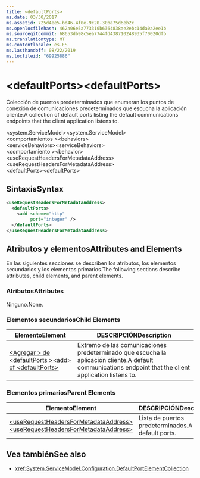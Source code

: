 ```yaml
---
title: <defaultPorts>
ms.date: 03/30/2017
ms.assetid: 725d4ee5-bd46-4f0e-9c20-30ba75d6eb2c
ms.openlocfilehash: 462a06e5a773310b6364838ae2ebc14da0a2ee1b
ms.sourcegitcommit: 68653db98c5ea7744fd438710248935f70020dfb
ms.translationtype: MT
ms.contentlocale: es-ES
ms.lasthandoff: 08/22/2019
ms.locfileid: "69925886"
---
```

# <a name="defaultports"></a><span data-ttu-id="9de0a-101">\<defaultPorts></span><span class="sxs-lookup"><span data-stu-id="9de0a-101">\<defaultPorts></span></span>
<span data-ttu-id="9de0a-102">Colección de puertos predeterminados que enumeran los puntos de conexión de comunicaciones predeterminados que escucha la aplicación cliente.</span><span class="sxs-lookup"><span data-stu-id="9de0a-102">A collection of default ports listing the default communications endpoints that the client application listens to.</span></span>  
  
<span data-ttu-id="9de0a-103">\<system.ServiceModel></span><span class="sxs-lookup"><span data-stu-id="9de0a-103">\<system.ServiceModel></span></span>  
<span data-ttu-id="9de0a-104">\<comportamientos ></span><span class="sxs-lookup"><span data-stu-id="9de0a-104">\<behaviors></span></span>  
<span data-ttu-id="9de0a-105">\<serviceBehaviors></span><span class="sxs-lookup"><span data-stu-id="9de0a-105">\<serviceBehaviors></span></span>  
<span data-ttu-id="9de0a-106">\<comportamiento ></span><span class="sxs-lookup"><span data-stu-id="9de0a-106">\<behavior></span></span>  
<span data-ttu-id="9de0a-107">\<useRequestHeadersForMetadataAddress></span><span class="sxs-lookup"><span data-stu-id="9de0a-107">\<useRequestHeadersForMetadataAddress></span></span>  
<span data-ttu-id="9de0a-108">\<defaultPorts></span><span class="sxs-lookup"><span data-stu-id="9de0a-108">\<defaultPorts></span></span>  
  
## <a name="syntax"></a><span data-ttu-id="9de0a-109">Sintaxis</span><span class="sxs-lookup"><span data-stu-id="9de0a-109">Syntax</span></span>  
  
```xml  
<useRequestHeadersForMetadataAddress>
  <defaultPorts>
    <add scheme="http"
         port="integer" />
  </defaultPorts>
</useRequestHeadersForMetadataAddress>
```  
  
## <a name="attributes-and-elements"></a><span data-ttu-id="9de0a-110">Atributos y elementos</span><span class="sxs-lookup"><span data-stu-id="9de0a-110">Attributes and Elements</span></span>  
 <span data-ttu-id="9de0a-111">En las siguientes secciones se describen los atributos, los elementos secundarios y los elementos primarios.</span><span class="sxs-lookup"><span data-stu-id="9de0a-111">The following sections describe attributes, child elements, and parent elements.</span></span>  
  
### <a name="attributes"></a><span data-ttu-id="9de0a-112">Atributos</span><span class="sxs-lookup"><span data-stu-id="9de0a-112">Attributes</span></span>  
 <span data-ttu-id="9de0a-113">Ninguno.</span><span class="sxs-lookup"><span data-stu-id="9de0a-113">None.</span></span>  
  
### <a name="child-elements"></a><span data-ttu-id="9de0a-114">Elementos secundarios</span><span class="sxs-lookup"><span data-stu-id="9de0a-114">Child Elements</span></span>  
  
|<span data-ttu-id="9de0a-115">Elemento</span><span class="sxs-lookup"><span data-stu-id="9de0a-115">Element</span></span>|<span data-ttu-id="9de0a-116">DESCRIPCIÓN</span><span class="sxs-lookup"><span data-stu-id="9de0a-116">Description</span></span>|  
|-------------|-----------------|  
|[<span data-ttu-id="9de0a-117">\<Agregar > de \<defaultPorts ></span><span class="sxs-lookup"><span data-stu-id="9de0a-117">\<add> of \<defaultPorts></span></span>](add-of-defaultports.md)|<span data-ttu-id="9de0a-118">Extremo de las comunicaciones predeterminado que escucha la aplicación cliente.</span><span class="sxs-lookup"><span data-stu-id="9de0a-118">A default communications endpoint that the client application listens to.</span></span>|  
  
### <a name="parent-elements"></a><span data-ttu-id="9de0a-119">Elementos primarios</span><span class="sxs-lookup"><span data-stu-id="9de0a-119">Parent Elements</span></span>  
  
|<span data-ttu-id="9de0a-120">Elemento</span><span class="sxs-lookup"><span data-stu-id="9de0a-120">Element</span></span>|<span data-ttu-id="9de0a-121">DESCRIPCIÓN</span><span class="sxs-lookup"><span data-stu-id="9de0a-121">Description</span></span>|  
|-------------|-----------------|  
|[<span data-ttu-id="9de0a-122">\<useRequestHeadersForMetadataAddress></span><span class="sxs-lookup"><span data-stu-id="9de0a-122">\<useRequestHeadersForMetadataAddress></span></span>](userequestheadersformetadataaddress.md)|<span data-ttu-id="9de0a-123">Lista de puertos predeterminados.</span><span class="sxs-lookup"><span data-stu-id="9de0a-123">A list of default ports.</span></span>|  
  
## <a name="see-also"></a><span data-ttu-id="9de0a-124">Vea también</span><span class="sxs-lookup"><span data-stu-id="9de0a-124">See also</span></span>

- <xref:System.ServiceModel.Configuration.DefaultPortElementCollection>
